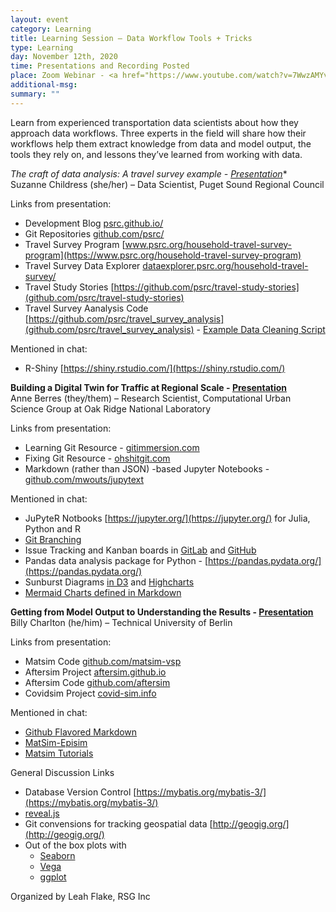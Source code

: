 ```yaml
---
layout: event
category: Learning
title: Learning Session – Data Workflow Tools + Tricks
type: Learning
day: November 12th, 2020
time: Presentations and Recording Posted
place: Zoom Webinar - <a href="https://www.youtube.com/watch?v=7WwzAMYvUjA">Recording Available</a>
additional-msg:
summary: ""
---
```


Learn from experienced transportation data scientists about how they approach data workflows. Three experts in the field will share how their workflows help them extract knowledge from data and model output, the tools they rely on, and lessons they’ve learned from working with data.

**The craft of data analysis: A travel survey example* - [Presentation](https://drive.google.com/file/d/11YMtm48P16qM5lWMC8wJFKWnA3m9z8gK/view?usp=sharing)**  
Suzanne Childress (she/her) – Data Scientist, Puget Sound Regional Council

Links from presentation:  

 - Development Blog [psrc.github.io/](https://psrc.github.io/)  
 - Git Repositories [github.com/psrc/](https://github.com/psrc/)
 - Travel Survey Program [www.psrc.org/household-travel-survey-program](https://www.psrc.org/household-travel-survey-program)  
 - Travel Survey Data Explorer [dataexplorer.psrc.org/household-travel-survey/](http://dataexplorer.psrc.org/household-travel-survey/)  
 - Travel Study Stories [https://github.com/psrc/travel-study-stories](github.com/psrc/travel-study-stories)  
 - Travel Survey Aanalysis Code [https://github.com/psrc/travel_survey_analysis](github.com/psrc/travel_survey_analysis) - [Example Data Cleaning Script](https://github.com/psrc/travel_survey_analysis/blob/master/Rulesy.sql)  

Mentioned in chat:

 - R-Shiny [https://shiny.rstudio.com/](https://shiny.rstudio.com/)  
 

**Building a Digital Twin for Traffic at Regional Scale - [Presentation](https://drive.google.com/file/d/1oMC6cugyRxSQ6N8QTMVzjTUPhNSypQy0/view?usp=sharing)**  
Anne Berres (they/them) – Research Scientist, Computational Urban Science Group at Oak Ridge National Laboratory

Links from presentation:  

 - Learning Git Resource - [gitimmersion.com](http://gitimmersion.com/index.html)  
 - Fixing Git Resource - [ohshitgit.com](http://ohshitgit.com)  
 - Markdown (rather than JSON) -based Jupyter Notebooks - [github.com/mwouts/jupytext](https://github.com/mwouts/jupytext)  

Mentioned in chat:
 - JuPyteR Notbooks [https://jupyter.org/](https://jupyter.org/)  for Julia, Python and R  
 - [Git Branching](https://nvie.com/posts/a-successful-git-branching-model/)  
 - Issue Tracking and Kanban boards in [GitLab](https://about.gitlab.com/handbook/marketing/project-management-guidelines/boards/) and [GitHub](https://docs.github.com/en/free-pro-team@latest/github/managing-your-work-on-github/about-project-boards)  
 - Pandas data analysis package for Python - [https://pandas.pydata.org/](https://pandas.pydata.org/)  
 - Sunburst Diagrams [in D3](https://observablehq.com/@d3/zoomable-sunburst) and [Highcharts](https://www.highcharts.com/demo/sunburst)  
 - [Mermaid Charts defined in Markdown](https://mermaid-js.github.io/mermaid/#/)

**Getting from Model Output to Understanding the Results - [Presentation](https://drive.google.com/file/d/11t6VHJW0pKUvzdchLbbLtlJQb__CaWoD/view?usp=sharing)**  
Billy Charlton (he/him) – Technical University of Berlin

Links from presentation:  

- Matsim Code [github.com/matsim-vsp](https://github.com/matsim-vsp)  
- Aftersim Project [aftersim.github.io](https://aftersim.github.io)  
- Aftersim Code [github.com/aftersim](https://github.com/aftersim)   
- Covidsim Project [covid-sim.info](https://covid-sim.info)  

Mentioned in chat:  

- [Github Flavored Markdown](https://github.github.com/gfm/#what-is-github-flavored-markdown-)
- [MatSim-Episim](https://www.medrxiv.org/content/10.1101/2020.03.27.20045302v1)  
- [Matsim Tutorials](ttps://www.matsim.org/docs/tutorials/general)  


General Discussion Links

- Database Version Control  [https://mybatis.org/mybatis-3/](https://mybatis.org/mybatis-3/)  
- [reveal.js](reveal.js)  
- Git convensions for tracking geospatial data [http://geogig.org/](http://geogig.org/)
- Out of the box plots with 
   * [Seaborn](https://seaborn.pydata.org/)  
   * [Vega](https://vega.github.io/vega/)  
   * [ggplot](https://ggplot2.tidyverse.org/)  


Organized by Leah Flake, RSG Inc
